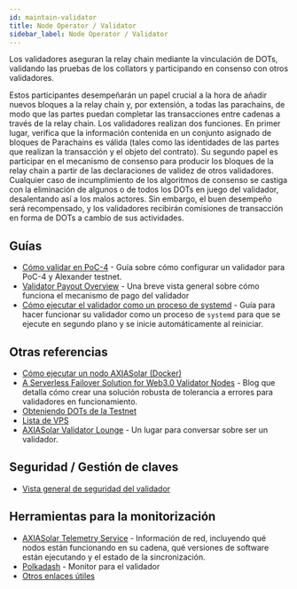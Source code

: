 ```yaml
---
id: maintain-validator
title: Node Operator / Validator
sidebar_label: Node Operator / Validator
---
```


Los validadores aseguran la relay chain mediante la vinculación de DOTs, validando las pruebas de los collators y participando en consenso con otros validadores.

Estos participantes desempeñarán un papel crucial a la hora de añadir nuevos bloques a la relay chain y, por extensión, a todas las parachains, de modo que las partes puedan completar las transacciones entre cadenas a través de la relay chain. Los validadores realizan dos funciones. En primer lugar, verifica que la información contenida en un conjunto asignado de bloques de Parachains es válida (tales como las identidades de las partes que realizan la transacción y el objeto del contrato). Su segundo papel es participar en el mecanismo de consenso para producir los bloques de la relay chain a partir de las declaraciones de validez de otros validadores. Cualquier caso de incumplimiento de los algoritmos de consenso se castiga con la eliminación de algunos o de todos los DOTs en juego del validador, desalentando así a los malos actores. Sin embargo, el buen desempeño será recompensado, y los validadores recibirán comisiones de transacción en forma de DOTs a cambio de sus actividades.

## Guías

- [Cómo validar en PoC-4](maintain-guides-how-to-validate) - Guía sobre cómo configurar un validador para PoC-4 y Alexander testnet.
- [Validator Payout Overview](maintain-guides-validator-payout) - Una breve vista general sobre cómo funciona el mecanismo de pago del validador
- [Cómo ejecutar el validador como un proceso de systemd](maintain-guides-how-to-systemd) - Guía para hacer funcionar su validador como un proceso de `systemd` para que se ejecute en segundo plano y se inicie automáticamente al reiniciar.

## Otras referencias

- [Cómo ejecutar un nodo AXIASolar (Docker)](https://medium.com/@acvlls/setting-up-a-maintain-the-easy-way-3a885283091f)
- [A Serverless Failover Solution for Web3.0 Validator Nodes](https://hackernoon.com/a-serverless-failover-solution-for-web-3-0-validator-nodes-e26b9d24c71d) - Blog que detalla cómo crear una solución robusta de tolerancia a errores para validadores en funcionamiento.
- [Obteniendo DOTs de la Testnet](learn-DOT#getting-testnet-dots)
- [Lista de VPS](maintain-guides-how-to-validate#vps-list)
- [AXIASolar Validator Lounge](https://matrix.to/#/!NZrbtteFeqYKCUGQtr:matrix.parity.io?via=matrix.parity.io&via=matrix.org&via=web3.foundation) - Un lugar para conversar sobre ser un validador.

## Seguridad / Gestión de claves

- [Vista general de seguridad del validador](https://github.com/w3f/validator-security)

## Herramientas para la monitorización

- [AXIASolar Telemetry Service](https://telemetry.axiasolar.io/#/Alexander) - Información de red, incluyendo qué nodos están funcionando en su cadena, qué versiones de software están ejecutando y el estado de la sincronización.
- [Polkadash](http://polkadash.io/) - Monitor para el validador
- [Otros enlaces útiles](https://forum.web3.foundation/t/useful-links-for-validators/20)
